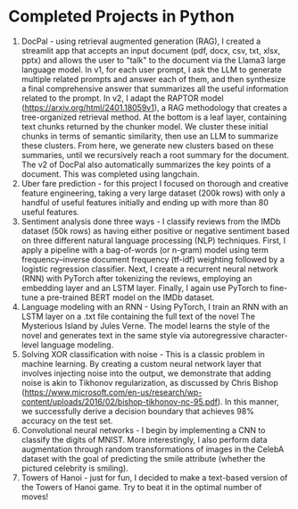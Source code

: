 # Completed Projects in Python

1. DocPal - using retrieval augmented generation (RAG), I created a streamlit app that accepts an input document (pdf, docx, csv, txt, xlsx, pptx) and allows the user to "talk" to the document via the Llama3 large language model. In v1, for each user prompt, I ask the LLM to generate multiple related prompts and answer each of them, and then synthesize a final comprehensive answer that summarizes all the useful information related to the prompt. In v2, I adapt the RAPTOR model (https://arxiv.org/html/2401.18059v1), a RAG methodology that creates a tree-organized retrieval method. At the bottom is a leaf layer, containing text chunks returned by the chunker model. We cluster these initial chunks in terms of semantic similarity, then use an LLM to summarize these clusters. From here, we generate new clusters based on these summaries, until we recursively reach a root summary for the document. The v2 of DocPal also automatically summarizes the key points of a document. This was completed using langchain.
2. Uber fare prediction - for this project I focused on thorough and creative feature engineering, taking a very large dataset (200k rows) with only a handful of useful features initially and ending up with more than 80 useful features.
3. Sentiment analysis done three ways - I classify reviews from the IMDb dataset (50k rows) as having either positive or negative sentiment based on three different natural language processing (NLP) techniques. First, I apply a pipeline with a bag-of-words (or n-gram) model using term frequency–inverse document frequency (tf-idf) weighting followed by a logistic regression classifier. Next, I create a recurrent neural network (RNN) with PyTorch after tokenizing the reviews, employing an embedding layer and an LSTM layer. Finally, I again use PyTorch to fine-tune a pre-trained BERT model on the IMDb dataset.
4. Language modeling with an RNN - Using PyTorch, I train an RNN with an LSTM layer on a .txt file containing the full text of the novel The Mysterious Island by Jules Verne. The model learns the style of the novel and generates text in the same style via autoregressive character-level language modeling.
5. Solving XOR classification with noise - This is a classic problem in machine learning. By creating a custom neural network layer that involves injecting noise into the output, we demonstrate that adding noise is akin to Tikhonov regularization, as discussed by Chris Bishop (https://www.microsoft.com/en-us/research/wp-content/uploads/2016/02/bishop-tikhonov-nc-95.pdf). In this manner, we successfully derive a decision boundary that achieves 98% accuracy on the test set.
6. Convolutional neural networks - I begin by implementing a CNN to classify the digits of MNIST. More interestingly, I also perform data augmentation through random transformations of images in the CelebA dataset with the goal of predicting the smile attribute (whether the pictured celebrity is smiling).
7. Towers of Hanoi - just for fun, I decided to make a text-based version of the Towers of Hanoi game. Try to beat it in the optimal number of moves!
